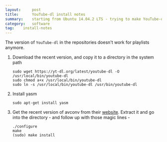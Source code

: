 ```yaml
---
layout:		post
title: 		YouTube-dl install notes
summary:	starting from Ubuntu 14.04.2 LTS - trying to make YouTube-dl work led me down a tunnel.
category: 	software
tag:	install-notes
---
```


The version of `YouTube-dl` in the repositories doesn't work for playlists anymore.

1. Download the recent version, and copy it to a directory in the system path

       sudo wget https://yt-dl.org/latest/youtube-dl -O /usr/local/bin/youtube-dl
       sudo chmod a+x /usr/local/bin/youtube-dl
       sudo ln -s /usr/local/bin/youtube-dl /usr/bin/youtube-dl

2. Install yasm

       sudo apt-get install yasm

3. Get the recent version of avconv from their [website](https://libav.org/releases/libav-11.4.tar.gz). Extract it and go into the directory - and follow up with those magic lines -

       ./configure
       make
       (sudo) make install
